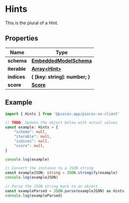 
# Hints

This is the plural of a Hint.

## Properties

Name | Type
------------ | -------------
**schema** | [**EmbeddedModelSchema**](EmbeddedModelSchema)
**iterable** | [**Array&lt;Hint&gt;**](Hint)
**indices** | **\{ [key: string]: number; \}**
**score** | [**Score**](Score)

## Example

```typescript
import { Hints } from '@pieces.app/pieces-os-client'

// TODO: Update the object below with actual values
const example: Hints = {
    "schema": null,
    "iterable": null,
    "indices": null,
    "score": null,
}

console.log(example)

// Convert the instance to a JSON string
const exampleJSON: string = JSON.stringify(example)
console.log(exampleJSON)

// Parse the JSON string back to an object
const exampleParsed = JSON.parse(exampleJSON) as Hints
console.log(exampleParsed)
```


